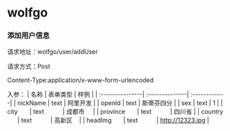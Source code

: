 # wolfgo 

### 添加用户信息 

请求地址：wolfgo/user/addUser

请求方式：Post

Content-Type:application/x-www-form-urlencoded

入参：
| 名称             | 表单类型       | 样例          |
| :---------------| :--------------| :------------|
| nickName        | text           | 阿里开发      |
| openId          | text           | 斯蒂芬四分      |
| sex             | text           | 1            |
| city        | text           | 成都市      |
| province        | text           | 四川省  |
| country        | text           | 高新区     |
| headImg        | text           | http://12323.jpg  |


